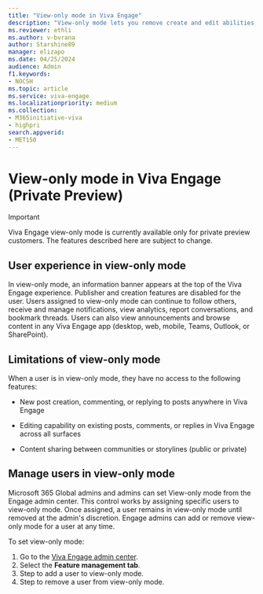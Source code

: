 ```yaml
---
title: "View-only mode in Viva Engage"
description: "View-only mode lets you remove create and edit abilities from Viva Engage users as needed."
ms.reviewer: ethli
ms.author: v-bvrana
author: Starshine89
manager: elizapo
ms.date: 04/25/2024
audience: Admin
f1.keywords:
- NOCSH
ms.topic: article
ms.service: viva-engage
ms.localizationpriority: medium
ms.collection:  
- M365initiative-viva
- highpri
search.appverid:
- MET150
---
```


# View-only mode in Viva Engage (Private Preview)

>[!IMPORTANT]
>Viva Engage view-only mode is currently available only for private preview customers.  The features described here are subject to change.

## User experience in view-only mode

In view-only mode, an information banner appears at the top of the Viva Engage experience. Publisher and creation features are disabled for the user. Users assigned to view-only mode can continue to follow others, receive and manage notifications, view analytics, report conversations, and bookmark threads. Users can also view announcements and browse content in any Viva Engage app (desktop, web, mobile, Teams, Outlook, or SharePoint).

## Limitations of view-only mode

When a user is in view-only mode, they have no access to the following features:

- New post creation, commenting, or replying to posts anywhere in Viva Engage

- Editing capability on existing posts, comments, or replies in Viva Engage across all surfaces

- Content sharing between communities or storylines (public or private)

## Manage users in view-only mode

Microsoft 365 Global admins and admins can set View-only mode from the Engage admin center. This control works by assigning specific users to view-only mode. Once assigned, a user remains in view-only mode until removed at the admin's discretion. Engage admins can add or remove view-only mode for a user at any time.

To set view-only mode:

1. Go to the [Viva Engage admin center](/viva/engage/eac-as-access-eac).
1. Select the **Feature management tab**.
1. Step to add a user to view-only mode. 
1. Step to remove a user from view-only mode.
